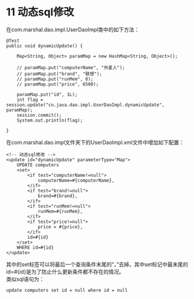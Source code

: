 # 11 动态sql修改

在com.marshal.dao.impl.UserDaoImpl类中的如下方法：

    @Test
    public void dynamicUpdate() {
    
        Map<String, Object> paramMap = new HashMap<String, Object>();
        
        // paramMap.put("computerName", "外星人");
        // paramMap.put("brand", "联想");
        // paramMap.put("runMem", 8);
        // paramMap.put("price", 6500);
        
        paramMap.put("id", 1L);
        int flag = session.update("cn.java.dao.impl.UserDaoImpl.dynamicUpdate", paramMap);
        session.commit();
        System.out.println(flag);
        
    }

在com.marshal.dao.impl文件夹下的UserDaoImpl.xml文件中增加如下配置：

    <!-- 动态sql修改 -->
	<update id="dynamicUpdate" parameterType="Map">
		UPDATE computers
		<set>
			<if test="computerName!=null">
				computerName=#{computerName},
			</if>
			<if test="brand!=null">
				brand=#{brand},
			</if>
			<if test="runMem!=null">
				runMem=#{runMem},
			</if>
			<if test="price!=null">
				price = #{price},
			</if> 
			id=#{id}
		</set> 
		WHERE id=#{id}
	</update>

其中的set标签可以将最后一个查询条件末尾的“，”去掉。其中set标记中最末尾的id=#{id}是为了防止什么更新条件都不存在的情况。  
类似sql语句为：

    update computers set id = null where id = null
